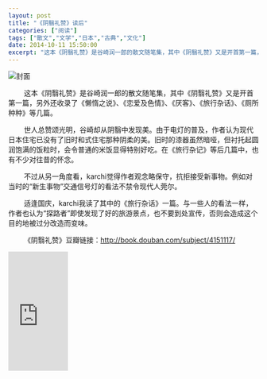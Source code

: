 ```yaml
---
layout: post
title: "《阴翳礼赞》读后"
categories: ["阅读"]
tags: ["散文","文学","日本","古典","文化"]
date: 2014-10-11 15:50:00
excerpt: "这本《阴翳礼赞》是谷崎润一郎的散文随笔集，其中《阴翳礼赞》又是开首第一篇，另外还收录了《懒惰之说》、……"
---
```

![封面](http://img5.douban.com/lpic/s4386238.jpg)

&nbsp;&nbsp;&nbsp;&nbsp;&nbsp;&nbsp;&nbsp;&nbsp;这本《阴翳礼赞》是谷崎润一郎的散文随笔集，其中《阴翳礼赞》又是开首第一篇，另外还收录了《懒惰之说》、《恋爱及色情》、《厌客》、《旅行杂话》、《厕所种种》等几篇。

&nbsp;&nbsp;&nbsp;&nbsp;&nbsp;&nbsp;&nbsp;&nbsp;世人总赞颂光明，谷崎却从阴翳中发现美。由于电灯的普及，作者认为现代日本住宅已没有了旧时和式住宅那种阴柔的美。旧时的漆器虽然暗哑，但衬托起圆润饱满的饭粒时，会令普通的米饭显得特别好吃。在《旅行杂记》等后几篇中，也有不少对往昔的怀念。

&nbsp;&nbsp;&nbsp;&nbsp;&nbsp;&nbsp;&nbsp;&nbsp;不过从另一角度看，karchi觉得作者观念略保守，抗拒接受新事物。例如对当时的“新生事物”交通信号灯的看法不禁令现代人莞尔。

&nbsp;&nbsp;&nbsp;&nbsp;&nbsp;&nbsp;&nbsp;&nbsp;适逢国庆，karchi我读了其中的《旅行杂话》一篇。与一些人的看法一样，作者也认为“探路者”即使发现了好的旅游景点，也不要到处宣传，否则会造成这个目的地被过分改造而变味。

&nbsp;&nbsp;&nbsp;&nbsp;&nbsp;&nbsp;&nbsp;&nbsp;《阴翳礼赞》豆瓣链接：<http://book.douban.com/subject/4151117/>

<iframe src="http://rcm-cn.amazon-adsystem.com/e/cm?t=ruicao987-23&o=28&p=8&l=as1&asins=986235061X&ref=tf_til&fc1=000000&IS2=1&lt1=_blank&m=amazon&lc1=0000FF&bc1=000000&bg1=FFFFFF&f=ifr" style="width:120px;height:240px;" scrolling="no" marginwidth="0" marginheight="0" frameborder="0"></iframe>
